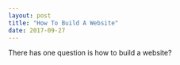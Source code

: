 ```yaml
---
layout: post
title: "How To Build A Website"
date: 2017-09-27
---
```


There has one question is how to build a website?